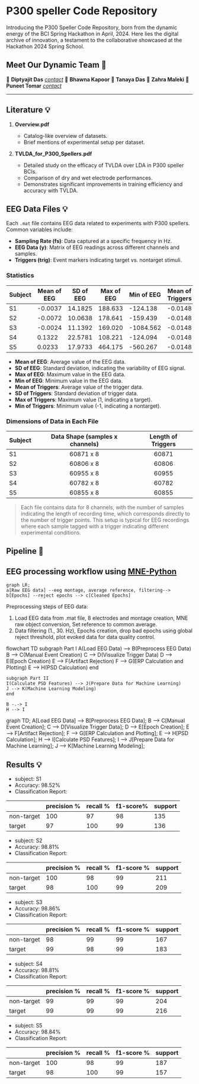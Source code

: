 # P300 speller Code Repository

Introducing the P300 Speller Code Repository, born from the dynamic energy of the BCI Spring Hackathon in April, 2024. Here lies the digital archive of innovation, a testament to the collaborative showcased at the Hackathon 2024 Spring School. 


## Meet Our Dynamic Team 💫

🌟 **Diptyajit Das**  [*contact*](mailto:bmedasdiptyajit@gmail.com) 
🌟 **Bhawna Kapoor** 
🌟 **Tanaya Das**
🌟 **Zahra Maleki** 
🌟 **Puneet Tomar**  [*contact*](mailto:tomarp@pm.me)
___


## Literature 💡
1. **Overview.pdf**
   - Catalog-like overview of datasets.
   - Brief mentions of experimental setup per dataset.

2. **TVLDA_for_P300_Spellers.pdf**
   - Detailed study on the efficacy of TVLDA over LDA in P300 speller BCIs.
   - Comparison of dry and wet electrode performances.
   - Demonstrates significant improvements in training efficiency and accuracy with TVLDA.

## EEG Data Files 💡
Each `.mat` file contains EEG data related to experiments with P300 spellers. Common variables include:
- **Sampling Rate (fs)**: Data captured at a specific frequency in Hz.
- **EEG Data (y)**: Matrix of EEG readings across different channels and samples.
- **Triggers (trig)**: Event markers indicating target vs. nontarget stimuli.

### Statistics

| Subject | Mean of EEG | SD of EEG | Max of EEG | Min of EEG | Mean of Triggers | SD of Triggers | 
|------|-------------|----------------|------------|------------|------------------|---------------------|
| S1   | -0.0037     | 14.1825        | 188.633    | -124.138   | -0.0148          | 0.1396              |
| S2   | -0.0072     | 10.0638        | 178.641    | -159.439   | -0.0148          | 0.1397              | 
| S3   | -0.0024     | 11.1392        | 169.020    | -1084.562  | -0.0148          | 0.1395              |
| S4   | 0.1322      | 22.5781        | 108.221    | -124.094   | -0.0148          | 0.1397              |
| S5   | 0.0233      | 17.9733        | 464.175    | -560.267   | -0.0148          | 0.1396              |

- **Mean of EEG**: Average value of the EEG data.
- **SD of EEG**: Standard deviation, indicating the variability of EEG signal.
- **Max of EEG**: Maximum value in the EEG data.
- **Min of EEG**: Minimum value in the EEG data.
- **Mean of Triggers**: Average value of the trigger data.
- **SD of Triggers**: Standard deviation of trigger data.
- **Max of Triggers**: Maximum value (1, indicating a target).
- **Min of Triggers**: Minimum value (-1, indicating a nontarget).


### Dimensions of Data in Each File

| Subject | Data Shape (samples x channels) | Length of Triggers |
|------|:-------------------------------------:|:--------------------:|
| S1   | 60871 x 8                           | 60871              |
| S2   | 60806 x 8                           | 60806              |
| S3   | 60955 x 8                           | 60955              |
| S4   | 60782 x 8                           | 60782              |
| S5   | 60855 x 8                           | 60855              |

> Each file contains data for 8 channels, with the number of samples indicating the length of recording time, which corresponds directly to the number of trigger points. This setup is typical for EEG recordings where each sample tagged with a trigger indicating different experimental conditions.

## Pipeline 🚀

## EEG processing workflow using [MNE-Python](https://mne.tools/stable/index.html)

```mermaid
graph LR;
a[Raw EEG data] --eeg montage, average reference, filtering--> b[Epochs] --reject epochs --> c[Cleaned Epochs] 

```
Preprocessing steps of EEG data:
1. Load EEG data from .mat file, 8 electrodes and montage creation, MNE raw object conversion, Set reference to common average.  
2. Data filtering (1., 30. Hz), Epochs creation, drop bad epochs using global reject threshold, plot evoked data for data quality control. 


flowchart TD
    subgraph Part I
    A(Load EEG Data) --> B(Preprocess EEG Data)
    B --> C(Manual Event Creation)
    C --> D(Visualize Trigger Data)
    D --> E(Epoch Creation)
    E --> F(Artifact Rejection)
    F --> G(ERP Calculation and Plotting)
    E --> H(PSD Calculation)
    end

    subgraph Part II
    I(Calculate PSD Features) --> J(Prepare Data for Machine Learning)
    J --> K(Machine Learning Modeling)
    end

    B -.-> I
    H --> I
graph TD;
    A[Load EEG Data] --> B[Preprocess EEG Data];
    B --> C[Manual Event Creation];
    C --> D[Visualize Trigger Data];
    D --> E[Epoch Creation];
    E --> F[Artifact Rejection];
    F --> G[ERP Calculation and Plotting];
    E --> H[PSD Calculation];
    H --> I[Calculate PSD Features];
    I --> J[Prepare Data for Machine Learning];
    J --> K[Machine Learning Modeling];




## Results 💡

- subject: S1
- Accuracy: 98.52%
- Classification Report:

|            | precision % | recall % | f1-score%  | support |
|------------|-----------|--------|----------|---------|
| non-target |    100   |  97  |   98   |   135   |
|   target   |    97   |  100  |   99   |   136   |


- subject: S2
- Accuracy: 98.81%
- Classification Report:

|            | precision % | recall % | f1-score % | support |
|------------|-----------|--------|----------|---------|
| non-target |    100   |  98  |   99   |   211   |
|   target   |    98   |  100  |   99   |   209   |


- subject: S3
- Accuracy: 98.86%
- Classification Report:

|            | precision % | recall % | f1-score %| support |
|------------|-----------|--------|----------|---------|
| non-target |    98   |  99  |   99   |   167   |
|   target   |    99   |  98  |   99   |   183   |


- subject: S4
- Accuracy: 98.81%
- Classification Report:

|            | precision % | recall %| f1-score % | support |
|------------|-----------|--------|----------|---------|
| non-target |    99   |  99  |   99   |   204   |
|   target   |    99   |  99  |   99   |   216   |


- subject: S5
- Accuracy: 98.84%
- Classification Report:

|            | precision %| recall % | f1-score % | support |
|------------|-----------|--------|----------|---------|
| non-target |    100   |  98  |   99   |   187   |
|   target   |    98   |  100  |   99   |   157   |



